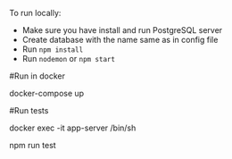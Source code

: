 To run locally:

* Make sure you have install and run PostgreSQL server
* Create database with the name same as in config file
* Run `npm install`
* Run `nodemon` or `npm start`

#Run in docker

docker-compose up

#Run tests

docker exec -it app-server /bin/sh

npm run test
